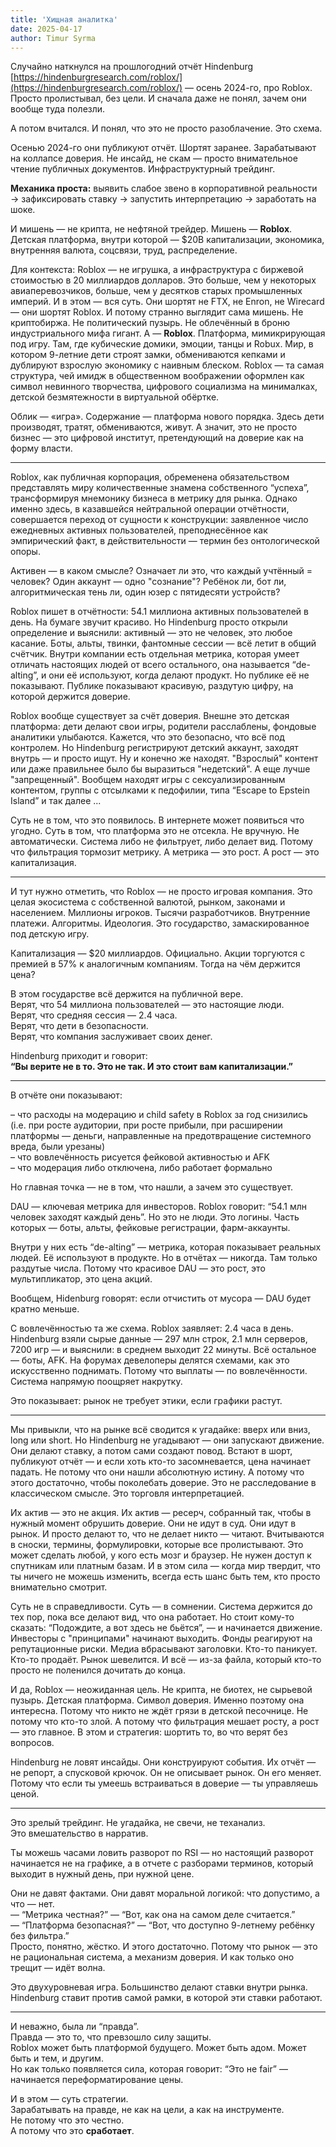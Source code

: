 ```yaml
---
title: 'Хищная аналитка'
date: 2025-04-17
author: Timur Syrma 
---
```


Случайно наткнулся на прошлогодний отчёт Hindenburg [https://hindenburgresearch.com/roblox/](https://hindenburgresearch.com/roblox/) — осень 2024-го, про Roblox. Просто пролистывал, без цели. И сначала даже не понял, зачем они вообще туда полезли.

А потом вчитался. И понял, что это не просто разоблачение. Это схема.

Осенью 2024-го они публикуют отчёт. Шортят заранее. Зарабатывают на коллапсе доверия. Не инсайд, не скам — просто внимательное чтение публичных документов. Инфраструктурный трейдинг.

**Механика проста:** выявить слабое звено в корпоративной реальности → зафиксировать ставку → запустить интерпретацию → заработать на шоке.

И мишень — не крипта, не нефтяной трейдер. Мишень — **Roblox**. Детская платформа, внутри которой — $20B капитализации, экономика, внутренняя валюта, соцсвязи, труд, распределение.

Для контекста: Roblox — не игрушка, а инфраструктура с биржевой стоимостью в 20 миллиардов долларов. Это больше, чем у некоторых авиаперевозчиков, больше, чем у десятков старых промышленных империй. И в этом — вся суть. Они шортят не FTX, не Enron, не Wirecard — они шортят Roblox. И потому странно выглядит сама мишень. Не криптобиржа. Не политический пузырь. Не облечённый в броню индустриального мифа гигант. А — **Roblox**. Платформа, мимикрирующая под игру. Там, где кубические домики, эмоции, танцы и Robux. Мир, в котором 9-летние дети строят замки, обмениваются кепками и дублируют взрослую экономику с наивным блеском. Roblox — та самая структура, чей имидж в общественном воображении оформлен как символ невинного творчества, цифрового социализма на минималках, детской безмятежности в виртуальной обёртке.

Облик — «игра». Содержание — платформа нового порядка. Здесь дети производят, тратят, обмениваются, живут. А значит, это не просто бизнес — это цифровой институт, претендующий на доверие как на форму власти.

---

Roblox, как публичная корпорация, обременена обязательством представлять миру количественные знамена собственного “успеха”, трансформируя мнемонику бизнеса в метрику для рынка. Однако именно здесь, в казавшейся нейтральной операции отчётности, совершается переход от сущности к конструкции: заявленное число ежедневных активных пользователей, преподнесённое как эмпирический факт, в действительности — термин без онтологической опоры.

Активен — в каком смысле?
Означает ли это, что каждый учтённый = человек?
Один аккаунт — одно "сознание"?
Ребёнок ли, бот ли, алгоритмическая тень ли, один юзер с пятидесяти устройств?

Roblox пишет в отчётности: 54.1 миллиона активных пользователей в день. На бумаге звучит красиво. Но Hindenburg просто открыли определение и выяснили: активный — это не человек, это любое касание. Боты, альты, твинки, фантомные сессии — всё летит в общий счётчик. Внутри компании есть отдельная метрика, которая умеет отличать настоящих людей от всего остального, она называется “de-alting”, и они её используют, когда делают продукт. Но публике её не показывают. Публике показывают красивую, раздутую цифру, на которой держится доверие.

Roblox вообще существует за счёт доверия. Внешне это детская платформа: дети делают свои игры, родители расслаблены, фондовые аналитики улыбаются. Кажется, что это безопасно, что всё под контролем. Но Hindenburg регистрируют детский аккаунт, заходят внутрь — и просто ищут. Ну и конечно же находят. "Взрослый" контент или даже правильнее было бы выразиться "недетский". А еще лучше "запрещенный". Вообщем находят игры с сексуализированным контентом, группы с отсылками к педофилии, типа “Escape to Epstein Island” и так далее ...

Суть не в том, что это появилось. В интернете может появиться что угодно. Суть в том, что платформа это не отсекла. Не вручную. Не автоматически. Система либо не фильтрует, либо делает вид. Потому что фильтрация тормозит метрику. А метрика — это рост. А рост — это капитализация.

---

И тут нужно отметить, что Roblox — не просто игровая компания. Это целая экосистема с собственной валютой, рынком, законами и населением. Миллионы игроков. Тысячи разработчиков. Внутренние платежи. Алгоритмы. Идеология. Это государство, замаскированное под детскую игру.

Капитализация — $20 миллиардов. Официально. Акции торгуются с премией в 57% к аналогичным компаниям. Тогда на чём держится цена?

В этом государстве всё держится на публичной вере.  
Верят, что 54 миллиона пользователей — это настоящие люди.  
Верят, что средняя сессия — 2.4 часа.  
Верят, что дети в безопасности.  
Верят, что компания заслуживает своих денег.

Hindenburg приходит и говорит:  
**“Вы верите не в то. Это не так. И это стоит вам капитализации.”**

---

В отчёте они показывают:

– что расходы на модерацию и child safety в Roblox за год снизились (i.e. при росте аудитории, при росте прибыли, при расширении платформы — деньги, направленные на предотвращение системного вреда, были урезаны)  
– что вовлечённость рисуется фейковой активностью и AFK  
– что модерация либо отключена, либо работает формально  

Но главная точка — не в том, что нашли, а зачем это существует.

DAU — ключевая метрика для инвесторов. Roblox говорит: “54.1 млн человек заходят каждый день”. Но это не люди. Это логины. Часть которых — боты, альты, фейковые регистрации, фарм-аккаунты.

Внутри у них есть “de-alting” — метрика, которая показывает реальных людей. Её используют в продукте. Но в отчётах — никогда. Там только раздутые числа. Потому что красивое DAU — это рост, это мультипликатор, это цена акций.

Вообщем, Hidenburg говорят: если отчистить от мусора — DAU будет кратно меньше.

С вовлечённостью та же схема. Roblox заявляет: 2.4 часа в день.
Hindenburg взяли сырые данные — 297 млн строк, 2.1 млн серверов, 7200 игр — и выяснили: в среднем выходит 22 минуты. Всё остальное — боты, AFK. На форумах девелоперы делятся схемами, как это искусственно поднимать. Потому что выплаты — по вовлечённости. Система напрямую поощряет накрутку.

Это показывает: рынок не требует этики, если графики растут.

---

Мы привыкли, что на рынке всё сводится к угадайке: вверх или вниз, long или short. Но Hindenburg не угадывают — они запускают движение. Они делают ставку, а потом сами создают повод. Встают в шорт, публикуют отчёт — и если хоть кто-то засомневается, цена начинает падать. Не потому что они нашли абсолютную истину. А потому что этого достаточно, чтобы поколебать доверие. Это не расследование в классическом смысле. Это торговля интерпретацией.

Их актив — это не акция. Их актив — ресерч, собранный так, чтобы в нужный момент обрушить доверие. Они не идут в суд. Они идут в рынок. И просто делают то, что не делает никто — читают. Вчитываются в сноски, термины, формулировки, которые все пролистывают. Это может сделать любой, у кого есть мозг и браузер. Не нужен доступ к спутникам или платным базам. И в этом сила — когда мир твердит, что ты ничего не можешь изменить, всегда есть шанс быть тем, кто просто внимательно смотрит.

Суть не в справедливости. Суть — в сомнении. Система держится до тех пор, пока все делают вид, что она работает. Но стоит кому-то сказать: “Подождите, а вот здесь не бьётся”, — и начинается движение. Инвесторы с "принципами" начинают выходить. Фонды реагируют на репутационные риски. Медиа вбрасывают заголовки. Кто-то паникует. Кто-то продаёт. Рынок шевелится. И всё — из-за файла, который кто-то просто не поленился дочитать до конца.

И да, Roblox — неожиданная цель. Не крипта, не биотех, не сырьевой пузырь. Детская платформа. Символ доверия. Именно поэтому она интересна. Потому что никто не ждёт грязи в детской песочнице. Не потому что кто-то злой. А потому что фильтрация мешает росту, а рост — это главное. В этом и стратегия: шортить то, во что верят без вопросов.

Hindenburg не ловят инсайды. Они конструируют события. Их отчёт — не репорт, а спусковой крючок. Он не описывает рынок. Он его меняет. Потому что если ты умеешь встраиваться в доверие — ты управляешь ценой.

---

Это зрелый трейдинг. Не угадайка, не свечи, не теханализ.  
Это вмешательство в нарратив.  

Ты можешь часами ловить разворот по RSI — но настоящий разворот начинается не на графике, а в отчете с разборами терминов, который выходит в нужный день, при нужной цене.  

Они не давят фактами. Они давят моральной логикой: что допустимо, а что — нет.  
— “Метрика честная?” — “Вот, как она на самом деле считается.”  
— “Платформа безопасная?” — “Вот, что доступно 9-летнему ребёнку без фильтра.”  
Просто, понятно, жёстко. И этого достаточно. Потому что рынок — это не рациональная система, а механизм доверия. И как только оно трещит — идёт волна.  

Это двухуровневая игра. Большинство делают ставки внутри рынка.  
Hindenburg ставит против самой рамки, в которой эти ставки работают.  

---

И неважно, была ли “правда”.  
Правда — это то, что превзошло силу защиты.  
Roblox может быть платформой будущего. Может быть адом. Может быть и тем, и другим.  
Но как только появляется сила, которая говорит: “Это не fair” —  
начинается переформатирование цены.

И в этом — суть стратегии.  
Зарабатывать на правде, не как на цели, а как на инструменте.  
Не потому что это честно.  
А потому что это **сработает**.
